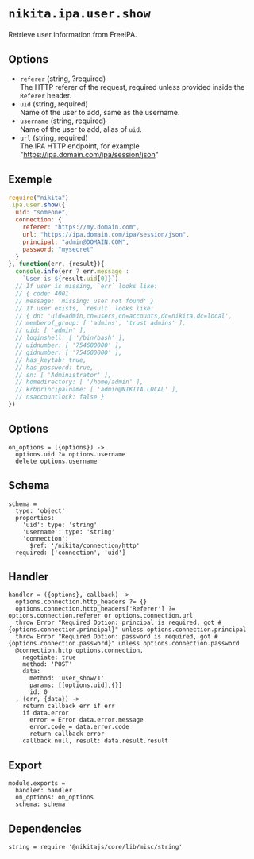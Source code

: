 
# `nikita.ipa.user.show`

Retrieve user information from FreeIPA.

## Options

* `referer` (string, ?required)   
  The HTTP referer of the request, required unless provided inside the `Referer`
  header.
* `uid` (string, required)   
  Name of the user to add, same as the username.
* `username` (string, required)   
  Name of the user to add, alias of `uid`.
* `url` (string, required)    
  The IPA HTTP endpoint, for example "https://ipa.domain.com/ipa/session/json"

## Exemple

```js
require("nikita")
.ipa.user.show({
  uid: "someone",
  connection: {
    referer: "https://my.domain.com",
    url: "https://ipa.domain.com/ipa/session/json",
    principal: "admin@DOMAIN.COM",
    password: "mysecret"
  }
}, function(err, {result}){
  console.info(err ? err.message :
    `User is ${result.uid[0]}`)
  // If user is missing, `err` looks like:
  // { code: 4001
  // message: 'missing: user not found' }
  // If user exists, `result` looks like:
  // { dn: 'uid=admin,cn=users,cn=accounts,dc=nikita,dc=local',
  // memberof_group: [ 'admins', 'trust admins' ],
  // uid: [ 'admin' ],
  // loginshell: [ '/bin/bash' ],
  // uidnumber: [ '754600000' ],
  // gidnumber: [ '754600000' ],
  // has_keytab: true,
  // has_password: true,
  // sn: [ 'Administrator' ],
  // homedirectory: [ '/home/admin' ],
  // krbprincipalname: [ 'admin@NIKITA.LOCAL' ],
  // nsaccountlock: false }
})
```

## Options

    on_options = ({options}) ->
      options.uid ?= options.username
      delete options.username

## Schema

    schema =
      type: 'object'
      properties:
        'uid': type: 'string'
        'username': type: 'string'
        'connection':
          $ref: '/nikita/connection/http'
      required: ['connection', 'uid']

## Handler

    handler = ({options}, callback) ->
      options.connection.http_headers ?= {}
      options.connection.http_headers['Referer'] ?= options.connection.referer or options.connection.url
      throw Error "Required Option: principal is required, got #{options.connection.principal}" unless options.connection.principal
      throw Error "Required Option: password is required, got #{options.connection.password}" unless options.connection.password
      @connection.http options.connection,
        negotiate: true
        method: 'POST'
        data:
          method: 'user_show/1'
          params: [[options.uid],{}]
          id: 0
      , (err, {data}) ->
        return callback err if err
        if data.error
          error = Error data.error.message
          error.code = data.error.code
          return callback error
        callback null, result: data.result.result

## Export

    module.exports =
      handler: handler
      on_options: on_options
      schema: schema

## Dependencies

    string = require '@nikitajs/core/lib/misc/string'
